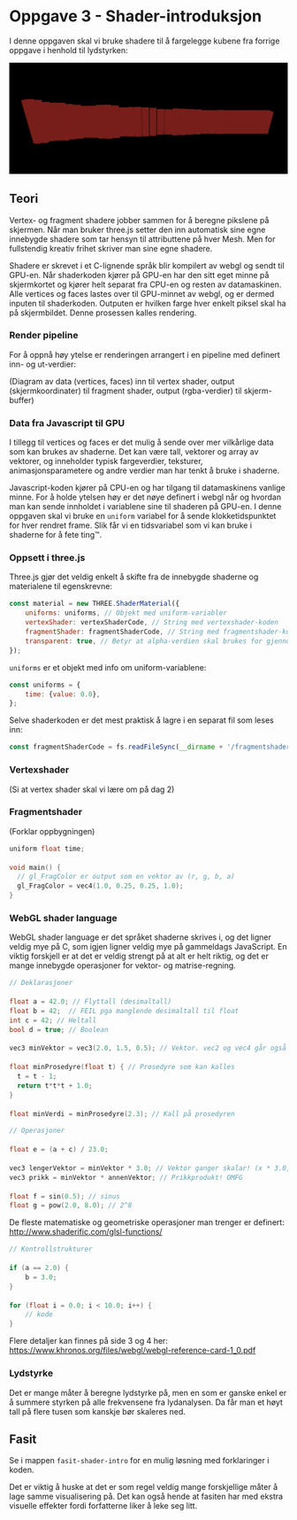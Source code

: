 
Oppgave 3 - Shader-introduksjon
===============================

I denne oppgaven skal vi bruke shadere til å fargelegge kubene fra forrige oppgave i henhold til lydstyrken:

![Resultat Shader Intro](./img/fasit.gif)

Teori
-------------

Vertex- og fragment shadere jobber sammen for å beregne pikslene på skjermen. Når man bruker three.js setter den inn automatisk sine egne innebygde shadere som tar hensyn til attributtene på hver Mesh. Men for fullstendig kreativ frihet skriver man sine egne shadere.

Shadere er skrevet i et C-lignende språk blir kompilert av webgl og sendt til GPU-en. Når shaderkoden kjører på GPU-en har den sitt eget minne på skjermkortet og kjører helt separat fra CPU-en og resten av datamaskinen. Alle vertices og faces lastes over til GPU-minnet av webgl, og er dermed inputen til shaderkoden. Outputen er hvilken farge hver enkelt piksel skal ha på skjermbildet. Denne prosessen kalles rendering.

### Render pipeline

For å oppnå høy ytelse er renderingen arrangert i en pipeline med definert inn- og ut-verdier:

(Diagram av data (vertices, faces) inn til vertex shader, output (skjermkoordinater) til fragment shader, output (rgba-verdier) til skjerm-buffer)

### Data fra Javascript til GPU

I tillegg til vertices og faces er det mulig å sende over mer vilkårlige data som kan brukes av shaderne. Det kan være tall, vektorer og array av vektorer, og inneholder typisk fargeverdier, teksturer, animasjonsparametere og andre verdier man har tenkt å bruke i shaderne.

Javascript-koden kjører på CPU-en og har tilgang til datamaskinens vanlige minne. For å holde ytelsen høy er det nøye definert i webgl når og hvordan man kan sende innholdet i variablene sine til shaderen på GPU-en. I denne oppgaven skal vi bruke en `uniform` variabel for å sende klokketidspunktet for hver rendret frame. Slik får vi en tidsvariabel som vi kan bruke i shaderne for å fete ting™.

### Oppsett i three.js

Three.js gjør det veldig enkelt å skifte fra de innebygde shaderne og materialene til egenskrevne:

```javascript
const material = new THREE.ShaderMaterial({
    uniforms: uniforms, // Objekt med uniform-variabler
    vertexShader: vertexShaderCode, // String med vertexshader-koden
    fragmentShader: fragmentShaderCode, // String med fragmentshader-koden
    transparent: true, // Betyr at alpha-verdien skal brukes for gjennomsiktighet i tillegg til RGB
});
```

`uniforms` er et objekt med info om uniform-variablene:

```javascript
const uniforms = {
    time: {value: 0.0},
};
```

Selve shaderkoden er det mest praktisk å lagre i en separat fil som leses inn:

```javascript
const fragmentShaderCode = fs.readFileSync(__dirname + '/fragmentshader.glsl', 'utf8');
```

### Vertexshader

(Si at vertex shader skal vi lære om på dag 2)

### Fragmentshader

(Forklar oppbygningen)

```c
uniform float time;

void main() {
  // gl_FragColor er output som en vektor av (r, g, b, a)
  gl_FragColor = vec4(1.0, 0.25, 0.25, 1.0);
}
```

### WebGL shader language

WebGL shader language er det språket shaderne skrives i, og det ligner veldig mye på C, som igjen ligner veldig mye på gammeldags JavaScript. En viktig forskjell er at det er veldig strengt på at alt er helt riktig, og det er mange innebygde operasjoner for vektor- og matrise-regning.

```c
// Deklarasjoner

float a = 42.0; // Flyttall (desimaltall)
float b = 42;  // FEIL pga manglende desimaltall til float
int c = 42; // Heltall
bool d = true; // Boolean

vec3 minVektor = vec3(2.0, 1.5, 0.5); // Vektor. vec2 og vec4 går også an

float minProsedyre(float t) { // Prosedyre som kan kalles
  t = t - 1;
  return t*t*t + 1.0;
}

float minVerdi = minProsedyre(2.3); // Kall på prosedyren
```

```c
// Operasjoner

float e = (a + c) / 23.0;

vec3 lengerVektor = minVektor * 3.0; // Vektor ganger skalar! (x * 3.0, y * 3.0, z * 3.0)
vec3 prikk = minVektor * annenVektor; // Prikkprodukt! OMFG

float f = sin(0.5); // sinus
float g = pow(2.0, 8.0); // 2^8
```

De fleste matematiske og geometriske operasjoner man trenger er definert: http://www.shaderific.com/glsl-functions/

```c
// Kontrollstrukturer

if (a == 2.0) {
    b = 3.0;
}

for (float i = 0.0; i < 10.0; i++) {
    // kode
}
```

Flere detaljer kan finnes på side 3 og 4 her: https://www.khronos.org/files/webgl/webgl-reference-card-1_0.pdf

### Lydstyrke

Det er mange måter å beregne lydstyrke på, men en som er ganske enkel er å summere styrken på alle frekvensene fra lydanalysen. Da får man et høyt tall på flere tusen som kanskje bør skaleres ned.

Fasit
------

Se i mappen `fasit-shader-intro` for en mulig løsning med forklaringer i koden. 

Det er viktig å huske at det er som regel veldig mange forskjellige måter å lage samme visualisering på. Det kan også hende at fasiten har med ekstra visuelle effekter fordi forfatterne liker å leke seg litt.

